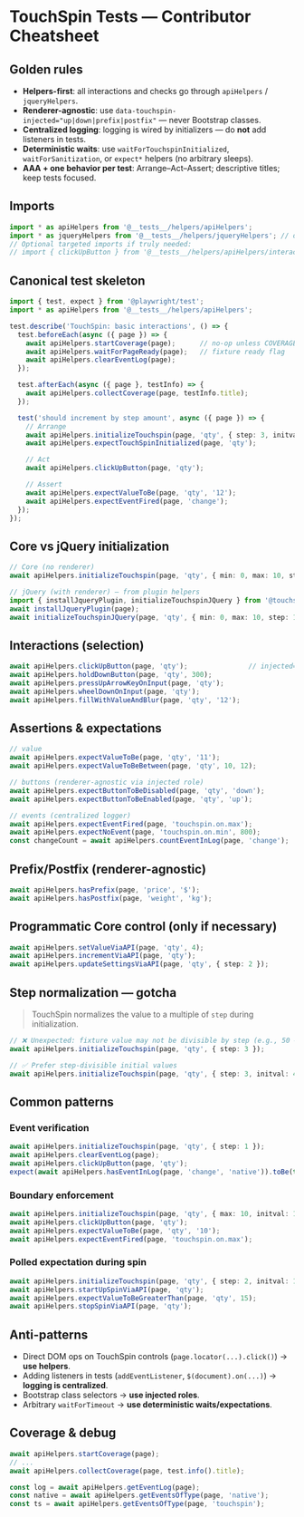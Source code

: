 # TouchSpin Tests — Contributor Cheatsheet

## Golden rules

* **Helpers-first**: all interactions and checks go through `apiHelpers` / `jqueryHelpers`.
* **Renderer-agnostic**: use `data-touchspin-injected="up|down|prefix|postfix"` — never Bootstrap classes.
* **Centralized logging**: logging is wired by initializers — do **not** add listeners in tests.
* **Deterministic waits**: use `waitForTouchspinInitialized`, `waitForSanitization`, or `expect*` helpers (no arbitrary sleeps).
* **AAA + one behavior per test**: Arrange–Act–Assert; descriptive titles; keep tests focused.

## Imports

```ts
import * as apiHelpers from '@__tests__/helpers/apiHelpers';
import * as jqueryHelpers from '@__tests__/helpers/jqueryHelpers'; // only for jQuery-based pages
// Optional targeted imports if truly needed:
// import { clickUpButton } from '@__tests__/helpers/apiHelpers/interactions/buttons';
```

## Canonical test skeleton

```ts
import { test, expect } from '@playwright/test';
import * as apiHelpers from '@__tests__/helpers/apiHelpers';

test.describe('TouchSpin: basic interactions', () => {
  test.beforeEach(async ({ page }) => {
    await apiHelpers.startCoverage(page);      // no-op unless COVERAGE=1
    await apiHelpers.waitForPageReady(page);   // fixture ready flag
    await apiHelpers.clearEventLog(page);
  });

  test.afterEach(async ({ page }, testInfo) => {
    await apiHelpers.collectCoverage(page, testInfo.title);
  });

  test('should increment by step amount', async ({ page }) => {
    // Arrange
    await apiHelpers.initializeTouchspin(page, 'qty', { step: 3, initval: 9 });
    await apiHelpers.expectTouchSpinInitialized(page, 'qty');

    // Act
    await apiHelpers.clickUpButton(page, 'qty');

    // Assert
    await apiHelpers.expectValueToBe(page, 'qty', '12');
    await apiHelpers.expectEventFired(page, 'change');
  });
});
```

## Core vs jQuery initialization

```ts
// Core (no renderer)
await apiHelpers.initializeTouchspin(page, 'qty', { min: 0, max: 10, step: 1 });

// jQuery (with renderer) — from plugin helpers
import { installJqueryPlugin, initializeTouchspinJQuery } from '@touchspin/jquery-plugin/test-helpers';
await installJqueryPlugin(page);
await initializeTouchspinJQuery(page, 'qty', { min: 0, max: 10, step: 1 });
```

## Interactions (selection)

```ts
await apiHelpers.clickUpButton(page, 'qty');               // injected="up"
await apiHelpers.holdDownButton(page, 'qty', 300);
await apiHelpers.pressUpArrowKeyOnInput(page, 'qty');
await apiHelpers.wheelDownOnInput(page, 'qty');
await apiHelpers.fillWithValueAndBlur(page, 'qty', '12');
```

## Assertions & expectations

```ts
// value
await apiHelpers.expectValueToBe(page, 'qty', '11');
await apiHelpers.expectValueToBeBetween(page, 'qty', 10, 12);

// buttons (renderer-agnostic via injected role)
await apiHelpers.expectButtonToBeDisabled(page, 'qty', 'down');
await apiHelpers.expectButtonToBeEnabled(page, 'qty', 'up');

// events (centralized logger)
await apiHelpers.expectEventFired(page, 'touchspin.on.max');
await apiHelpers.expectNoEvent(page, 'touchspin.on.min', 800);
const changeCount = await apiHelpers.countEventInLog(page, 'change');
```

## Prefix/Postfix (renderer-agnostic)

```ts
await apiHelpers.hasPrefix(page, 'price', '$');
await apiHelpers.hasPostfix(page, 'weight', 'kg');
```

## Programmatic Core control (only if necessary)

```ts
await apiHelpers.setValueViaAPI(page, 'qty', 4);
await apiHelpers.incrementViaAPI(page, 'qty');
await apiHelpers.updateSettingsViaAPI(page, 'qty', { step: 2 });
```

## Step normalization — gotcha

> TouchSpin normalizes the value to a multiple of `step` during initialization.

```ts
// ❌ Unexpected: fixture value may not be divisible by step (e.g., 50 → 51 when step=3)
await apiHelpers.initializeTouchspin(page, 'qty', { step: 3 });

// ✅ Prefer step-divisible initial values
await apiHelpers.initializeTouchspin(page, 'qty', { step: 3, initval: 48 });
```

## Common patterns

### Event verification

```ts
await apiHelpers.initializeTouchspin(page, 'qty', { step: 1 });
await apiHelpers.clearEventLog(page);
await apiHelpers.clickUpButton(page, 'qty');
expect(await apiHelpers.hasEventInLog(page, 'change', 'native')).toBe(true);
```

### Boundary enforcement

```ts
await apiHelpers.initializeTouchspin(page, 'qty', { max: 10, initval: 10 });
await apiHelpers.clickUpButton(page, 'qty');
await apiHelpers.expectValueToBe(page, 'qty', '10');
await apiHelpers.expectEventFired(page, 'touchspin.on.max');
```

### Polled expectation during spin

```ts
await apiHelpers.initializeTouchspin(page, 'qty', { step: 2, initval: 10 });
await apiHelpers.startUpSpinViaAPI(page, 'qty');
await apiHelpers.expectValueToBeGreaterThan(page, 'qty', 15);
await apiHelpers.stopSpinViaAPI(page, 'qty');
```

## Anti-patterns

* Direct DOM ops on TouchSpin controls (`page.locator(...).click()`) → **use helpers**.
* Adding listeners in tests (`addEventListener`, `$(document).on(...)`) → **logging is centralized**.
* Bootstrap class selectors → **use injected roles**.
* Arbitrary `waitForTimeout` → **use deterministic waits/expectations**.

## Coverage & debug

```ts
await apiHelpers.startCoverage(page);
// ...
await apiHelpers.collectCoverage(page, test.info().title);

const log = await apiHelpers.getEventLog(page);
const native = await apiHelpers.getEventsOfType(page, 'native');
const ts = await apiHelpers.getEventsOfType(page, 'touchspin');
```
